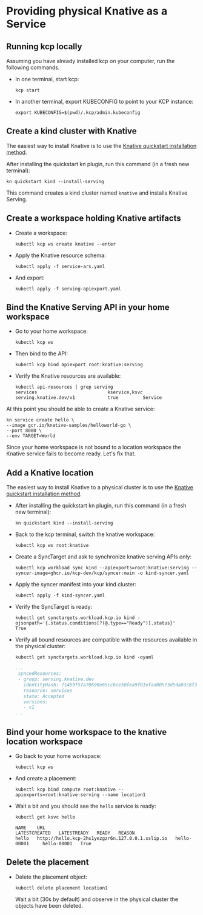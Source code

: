 # Providing physical Knative as a Service

## Running kcp locally

Assuming you have already installed kcp on your computer, run
the following commands.

- In one terminal, start kcp:

  ```shell
  kcp start
  ```

- In another terminal, export KUBECONFIG to point to your KCP instance:

   ```shell
   export KUBECONFIG=$(pwd)/.kcp/admin.kubeconfig
   ```

## Create a kind cluster with Knative

The easiest way to install Knative is to use the [Knative quickstart installation method](https://knative.dev/docs/install/quickstart-install/).

After installing the quickstart kn plugin, run this command (in a fresh new terminal):

```shell
kn quickstart kind --install-serving
```

This command creates a kind cluster named `knative` and installs Knative Serving.

## Create a workspace holding Knative artifacts

- Create a workspace:

  ```shell
  kubectl kcp ws create knative --enter
  ```

- Apply the Knative resource schema:

  ```shell
  kubectl apply -f service-ars.yaml
  ```

- And export:

  ```shell
  kubectl apply -f serving-apiexport.yaml
  ```

## Bind the Knative Serving API in your home workspace

- Go to your home workspace:

  ```shell
  kubectl kcp ws
  ```

- Then bind to the API:

  ```shell
  kubectl kcp bind apiexport root:knative:serving
  ```

- Verify the Knative resources are available:

  ```shell
  kubectl api-resources | grep serving
  services                          kservice,ksvc   serving.knative.dev/v1            true         Service
  ````

At this point you should be able to create a Knative service:

```shell
kn service create hello \
--image gcr.io/knative-samples/helloworld-go \
--port 8080 \
--env TARGET=World
```

Since your home workspace is not bound to a location workspace the Knative service fails to become ready. Let's fix that.

## Add a Knative location

The easiest way to install Knative to a physical cluster is to use the [Knative quickstart installation method](https://knative.dev/docs/install/quickstart-install/).

- After installing the quickstart kn plugin, run this command (in a fresh new terminal):

  ```shell
  kn quickstart kind --install-serving
  ```

- Back to the kcp terminal, switch the knative workspace:

  ```shell
  kubectl kcp ws root:knative
  ```

- Create a SyncTarget and ask to synchronize knative serving APIs only:

  ```shell
  kubectl kcp workload sync kind --apiexports=root:knative:serving --syncer-image=ghcr.io/kcp-dev/kcp/syncer:main -o kind-syncer.yaml
  ```

- Apply the syncer manifest into your kind cluster:

  ```shell
  kubectl apply -f kind-syncer.yaml
  ```

- Verify the SyncTarget is ready:

  ```shell
  kubectl get synctargets.workload.kcp.io kind -ojsonpath='{.status.conditions[?(@.type=="Ready")].status}'
  True
  ```

- Verify all bound resources are compatible with the resources available in the physical cluster:

  ```shell
  kubectl get synctargets.workload.kcp.io kind -oyaml
  ```

  ```yaml
  ...
   syncedResources:
   - group: serving.knative.dev
     identityHash: 714b9f57a70690e65ccbce50fea9f01efad00573d5da03c8f3a9feb3ff5d9ca6
     resource: services
     state: Accepted
     versions:
     - v1
  ...
  ```

## Bind your home workspace to the knative location workspace

- Go back to your home workspace:

  ```shell
  kubectl kcp ws
  ```

- And create a placement:

  ```shell
  kubectl kcp bind compute root:knative --apiexports=root:knative:serving --name location1
  ```


- Wait a bit and you should see the `hello` service is ready:

  ```shell
  kubectl get ksvc hello
  ```

  ```shell
  NAME    URL                                                LATESTCREATED   LATESTREADY   READY   REASON
  hello   http://hello.kcp-2hs1yezgzr6n.127.0.0.1.sslip.io   hello-00001     hello-00001   True
  ```

## Delete the placement

- Delete the placement object:

  ```shell
  kubectl delete placement location1
  ```

  Wait a bit (30s by default) and observe in the physical cluster the objects have been deleted.
